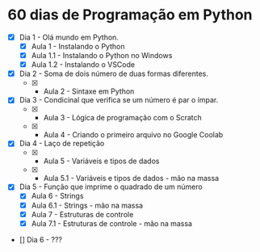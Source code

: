 # 60 dias de Programação em Python

- [X] Dia 1 - Olá mundo em Python.
    - [x] Aula 1 - Instalando o Python
    - [x] Aula 1.1 - Instalando o Python no Windows
    - [x] Aula 1.2 - Instalando o VSCode
- [X] Dia 2 - Soma de dois número de duas formas diferentes.
    -   [x] - Aula 2 - Sintaxe em Python
- [X] Dia 3 - Condicinal que verifica se um número é par o ímpar.
    - [x] - Aula 3 - Lógica de programação com o Scratch
    - [x] - Aula 4 - Criando o primeiro arquivo no Google Coolab
- [X] Dia 4 - Laço de repetição
    - [x] - Aula 5 - Variáveis e tipos de dados
    - [x] - Aula 5.1 - Variáveis e tipos de dados - mão na massa
- [x] Dia 5 - Função que imprime o quadrado de um número
    - [x] Aula 6 - Strings
    - [x] Aula 6.1 - Strings - mão na massa
    - [x] Aula 7 - Estruturas de controle
    - [x] Aula 7.1 - Estruturas de controle - mão na massa
- [] Dia 6 - ???
